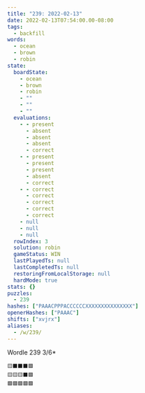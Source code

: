 ```yaml
---
title: "239: 2022-02-13"
date: 2022-02-13T07:54:00.00-08:00
tags:
  - backfill
words:
  - ocean
  - brown
  - robin
state:
  boardState:
    - ocean
    - brown
    - robin
    - ""
    - ""
    - ""
  evaluations:
    - - present
      - absent
      - absent
      - absent
      - correct
    - - present
      - present
      - present
      - absent
      - correct
    - - correct
      - correct
      - correct
      - correct
      - correct
    - null
    - null
    - null
  rowIndex: 3
  solution: robin
  gameStatus: WIN
  lastPlayedTs: null
  lastCompletedTs: null
  restoringFromLocalStorage: null
  hardMode: true
stats: {}
puzzles:
  - 239
hashes: ["PAAACPPPACCCCCCXXXXXXXXXXXXXXX"]
openerHashes: ["PAAAC"]
shifts: ["xvjrx"]
aliases:
  - /w/239/
---
```


Wordle 239 3/6*

<!-- more -->

```
🟨⬛⬛⬛🟩
🟨🟨🟨⬛🟩
🟩🟩🟩🟩🟩
```
